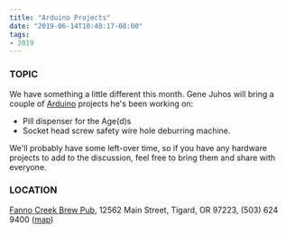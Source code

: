 ```yaml
---
title: "Arduino Projects"
date: "2019-06-14T10:40:17-08:00"
tags:
- 2019
---
```


<h3>TOPIC</h3>
<p>
We have something a little different this month. Gene Juhos will bring a couple of <a href="https://www.arduino.cc/">Arduino</a> projects he's been working on:
</p>
<ul>
<li>Pill dispenser for the Age(d)s</li>
<li>Socket head screw safety wire hole deburring machine.</li>
</ul>

<p>
We'll probably have some left-over time, so if you have any hardware projects to add to the discussion, feel free to bring them and share with everyone.
</p>

<h3>LOCATION</h3>

<a href="http://www.maxsfannocreek.com/Portland_Area_Meeting_Rooms/">Fanno Creek Brew Pub</a>, 12562 Main Street, Tigard, OR 97223, (503) 624 9400 (<a href="http://maps.google.com/maps?q=12562+SW+Main+St,+Tigard,+Oregon+97223&hl=en&ll=45.429457,-122.775028&spn=0.005383,0.011362&sll=37.0625,-95.677068&sspn=59.856937,102.128906&om=1&hnear=12562+SW+Main+St,+Tigard,+Oregon+97223&t=h&z=17&vpsrc=6">map</a>)
